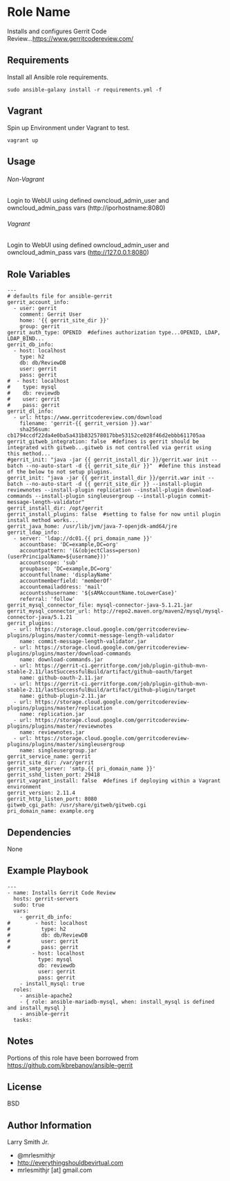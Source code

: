 Role Name
=========

Installs and configures Gerrit Code Review...https://www.gerritcodereview.com/

Requirements
------------
Install all Ansible role requirements.
````
sudo ansible-galaxy install -r requirements.yml -f
````

Vagrant
-------
Spin up Environment under Vagrant to test.
````
vagrant up
````

Usage
-----

###### Non-Vagrant
Login to WebUI using defined owncloud_admin_user and owncloud_admin_pass vars (http://iporhostname:8080)

###### Vagrant
Login to WebUI using defined owncloud_admin_user and owncloud_admin_pass vars (http://127.0.0.1:8080)


Role Variables
--------------

````
---
# defaults file for ansible-gerrit
gerrit_account_info:
  - user: gerrit
    comment: Gerrit User
    home: '{{ gerrit_site_dir }}'
    group: gerrit
gerrit_auth_type: OPENID  #defines authorization type...OPENID, LDAP, LDAP_BIND...
gerrit_db_info:
  - host: localhost
    type: h2
    db: db/ReviewDB
    user: gerrit
    pass: gerrit
#  - host: localhost
#    type: mysql
#    db: reviewdb
#    user: gerrit
#    pass: gerrit
gerrit_dl_info:
  - url: https://www.gerritcodereview.com/download
    filename: 'gerrit-{{ gerrit_version }}.war'
    sha256sum: cb1794ccdf22da4e0ba5a431b832578017bbe53152ce028f46d2ebbb611705aa
gerrit_gitweb_integration: false  #defines is gerrit should be integrated with gitweb...gitweb is not controlled via gerrit using this method...
#gerrit_init: "java -jar {{ gerrit_install_dir }}/gerrit.war init --batch --no-auto-start -d {{ gerrit_site_dir }}"  #define this instead of the below to not setup plugins.
gerrit_init: "java -jar {{ gerrit_install_dir }}/gerrit.war init --batch --no-auto-start -d {{ gerrit_site_dir }} --install-plugin reviewnotes --install-plugin replication --install-plugin download-commands --install-plugin singleusergroup --install-plugin commit-message-length-validator"
gerrit_install_dir: /opt/gerrit
gerrit_install_plugins: false  #setting to false for now until plugin install method works...
gerrit_java_home: /usr/lib/jvm/java-7-openjdk-amd64/jre
gerrit_ldap_info:
  - server: 'ldap://dc01.{{ pri_domain_name }}'
    accountbase: 'DC=example,DC=org'
    accountpattern: '(&(objectClass=person)(userPrincipalName=${username}))'
    accountscope: 'sub'
    groupbase: 'DC=example,DC=org'
    accountfullname: 'displayName'
    accountmemberfield: 'memberOf'
    accountemailaddress: 'mail'
    accountsshusername: '${sAMAccountName.toLowerCase}'
    referral: 'follow'
gerrit_mysql_connector_file: mysql-connector-java-5.1.21.jar
gerrit_mysql_connector_url: http://repo2.maven.org/maven2/mysql/mysql-connector-java/5.1.21
gerrit_plugins:
  - url: https://storage.cloud.google.com/gerritcodereview-plugins/plugins/master/commit-message-length-validator
    name: commit-message-length-validator.jar
  - url: https://storage.cloud.google.com/gerritcodereview-plugins/plugins/master/download-commands
    name: download-commands.jar
  - url: https://gerrit-ci.gerritforge.com/job/plugin-github-mvn-stable-2.11/lastSuccessfulBuild/artifact/github-oauth/target
    name: github-oauth-2.11.jar
  - url: https://gerrit-ci.gerritforge.com/job/plugin-github-mvn-stable-2.11/lastSuccessfulBuild/artifact/github-plugin/target
    name: github-plugin-2.11.jar
  - url: https://storage.cloud.google.com/gerritcodereview-plugins/plugins/master/replication
    name: replication.jar
  - url: https://storage.cloud.google.com/gerritcodereview-plugins/plugins/master/reviewnotes
    name: reviewnotes.jar
  - url: https://storage.cloud.google.com/gerritcodereview-plugins/plugins/master/singleusergroup
    name: singleusergroup.jar
gerrit_service_name: gerrit
gerrit_site_dir: /var/gerrit
gerrit_smtp_server: 'smtp.{{ pri_domain_name }}'
gerrit_sshd_listen_port: 29418
gerrit_vagrant_install: false  #defines if deploying within a Vagrant environment
gerrit_version: 2.11.4
gerrit_http_listen_port: 8080
gitweb_cgi_path: /usr/share/gitweb/gitweb.cgi
pri_domain_name: example.org
````

Dependencies
------------

None

Example Playbook
----------------
````
---
- name: Installs Gerrit Code Review
  hosts: gerrit-servers
  sudo: true
  vars:
    - gerrit_db_info:
#        - host: localhost
#          type: h2
#          db: db/ReviewDB
#          user: gerrit
#          pass: gerrit
        - host: localhost
          type: mysql
          db: reviewdb
          user: gerrit
          pass: gerrit
    - install_mysql: true
  roles:
    - ansible-apache2
    - { role: ansible-mariadb-mysql, when: install_mysql is defined and install_mysql }
    - ansible-gerrit
  tasks:
````

Notes
-----
Portions of this role have been borrowed from https://github.com/kbrebanov/ansible-gerrit

License
-------

BSD

Author Information
------------------

Larry Smith Jr.
- @mrlesmithjr
- http://everythingshouldbevirtual.com
- mrlesmithjr [at] gmail.com
